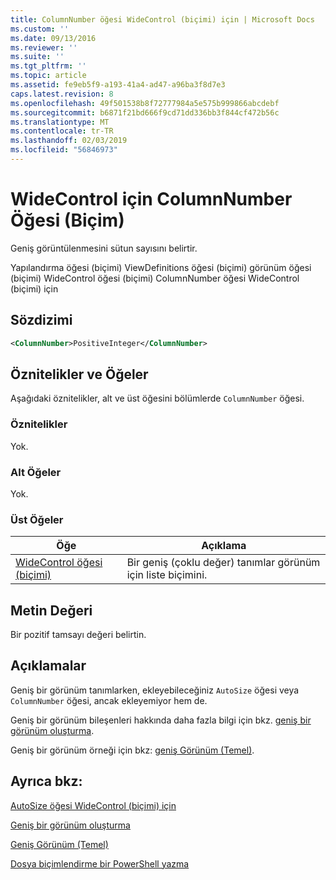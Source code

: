 ```yaml
---
title: ColumnNumber öğesi WideControl (biçimi) için | Microsoft Docs
ms.custom: ''
ms.date: 09/13/2016
ms.reviewer: ''
ms.suite: ''
ms.tgt_pltfrm: ''
ms.topic: article
ms.assetid: fe9eb5f9-a193-41a4-ad47-a96ba3f8d7e3
caps.latest.revision: 8
ms.openlocfilehash: 49f501538b8f72777984a5e575b999866abcdebf
ms.sourcegitcommit: b6871f21bd666f9cd71dd336bb3f844cf472b56c
ms.translationtype: MT
ms.contentlocale: tr-TR
ms.lasthandoff: 02/03/2019
ms.locfileid: "56846973"
---
```

# <a name="columnnumber-element-for-widecontrol-format"></a>WideControl için ColumnNumber Öğesi (Biçim)

Geniş görüntülenmesini sütun sayısını belirtir.

Yapılandırma öğesi (biçimi) ViewDefinitions öğesi (biçimi) görünüm öğesi (biçimi) WideControl öğesi (biçimi) ColumnNumber öğesi WideControl (biçimi) için

## <a name="syntax"></a>Sözdizimi

```xml
<ColumnNumber>PositiveInteger</ColumnNumber>
```

## <a name="attributes-and-elements"></a>Öznitelikler ve Öğeler

Aşağıdaki öznitelikler, alt ve üst öğesini bölümlerde `ColumnNumber` öğesi.

### <a name="attributes"></a>Öznitelikler

Yok.

### <a name="child-elements"></a>Alt Öğeler

Yok.

### <a name="parent-elements"></a>Üst Öğeler

|Öğe|Açıklama|
|-------------|-----------------|
|[WideControl öğesi (biçimi)](./widecontrol-element-format.md)|Bir geniş (çoklu değer) tanımlar görünüm için liste biçimini.|

## <a name="text-value"></a>Metin Değeri

Bir pozitif tamsayı değeri belirtin.

## <a name="remarks"></a>Açıklamalar

Geniş bir görünüm tanımlarken, ekleyebileceğiniz `AutoSize` öğesi veya `ColumnNumber` öğesi, ancak ekleyemiyor hem de.

Geniş bir görünüm bileşenleri hakkında daha fazla bilgi için bkz. [geniş bir görünüm oluşturma](./creating-a-wide-view.md).

Geniş bir görünüm örneği için bkz: [geniş Görünüm (Temel)](./wide-view-basic.md).

## <a name="see-also"></a>Ayrıca bkz:

[AutoSize öğesi WideControl (biçimi) için](./autosize-element-for-widecontrol-format.md)

[Geniş bir görünüm oluşturma](./creating-a-wide-view.md)

[Geniş Görünüm (Temel)](./wide-view-basic.md)

[Dosya biçimlendirme bir PowerShell yazma](./writing-a-powershell-formatting-file.md)
